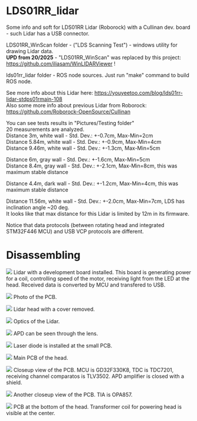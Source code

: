# LDS01RR_lidar
Some info and soft for LDS01RR Lidar (Roborock) with a Cullinan dev. board - such Lidar has a USB connector.  
  
LDS01RR_WinScan folder - ("LDS Scanning Test") - windows utility for drawing Lidar data.  
**UPD from 20/2025** - "LDS01RR_WinScan" was replaced by this project: https://github.com/iliasam/WinLIDARViewer  !  
  
lds01rr_lidar folder - ROS node sources. Just run "make" command to build ROS node.  
  
See more info about this Lidar here: https://youyeetoo.com/blog/lds01rr-lidar-stdps01rmain-108  
Also some more info about previous Lidar from Roborock: https://github.com/Roborock-OpenSource/Cullinan  
  
You can see tests results in "Pictures/Testing folder"  
20 measurements are analyzed.  
Distance 3m, white wall - Std. Dev.: +-0.7cm, Max-Min=2cm  
Distance 5.84m, white wall - Std. Dev.: +-0.9cm, Max-Min=4cm  
Distance 9.46m, white wall - Std. Dev.: +-1.3cm, Max-Min=5cm  
  
Distance 6m, gray wall - Std. Dev.: +-1.6cm, Max-Min=5cm  
Distance 8.4m, gray wall - Std. Dev.: +-2.1cm, Max-Min=8cm, this was maximum stable distance  
  
Distance 4.4m, dark wall - Std. Dev.: +-1.2cm, Max-Min=4cm, this was maximum stable distance  
  
Distance 11.56m, white wall - Std. Dev.: +-2.0cm, Max-Min=7cm, LDS has inclination angle ~20 deg.  
It looks like that max distance for this Lidar is limited by 12m in its firmware.  
  
Notice that data protocols (between rotating head and integrated STM32F446 MCU) and USB VCP protocols are different.  

# Disassembling
![](https://github.com/iliasam/LDS01RR_lidar/blob/main/Pictures/Disassembling/lds_photo%20(1).jpg)
Lidar with a development board installed. This board is generating power for a coil, controlling speed of the motor, receiving light from the LED at the head. Received data is converted by MCU and transfered to USB.  
  
 ![](https://github.com/iliasam/LDS01RR_lidar/blob/main/Pictures/Disassembling/lds_photo%20(2).jpg)
Photo of the PCB.  
  
![](https://github.com/iliasam/LDS01RR_lidar/blob/main/Pictures/Disassembling/lds_photo%20(3).jpg)
Lidar head with a cover removed.  

![](https://github.com/iliasam/LDS01RR_lidar/blob/main/Pictures/Disassembling/lds_photo%20(4).jpg)
Optics of the Lidar.    

![](https://github.com/iliasam/LDS01RR_lidar/blob/main/Pictures/Disassembling/lds_photo%20(10).jpg)
APD can be seen through the lens.  

![](https://github.com/iliasam/LDS01RR_lidar/blob/main/Pictures/Disassembling/lds_photo%20(6).jpg)
Laser diode is installed at the small PCB.    
  
![](https://github.com/iliasam/LDS01RR_lidar/blob/main/Pictures/Disassembling/lds_photo%20(5).jpg)
Main PCB of the head.  

![](https://github.com/iliasam/LDS01RR_lidar/blob/main/Pictures/Disassembling/lds_photo%20(7).jpg)
Closeup view of the PCB. MCU is GD32F330K8, TDC is TDC7201, receiving channel comparatos is TLV3502. APD amplifier is closed with a shield.  

![](https://github.com/iliasam/LDS01RR_lidar/blob/main/Pictures/Disassembling/lds_photo%20(8).JPG)
Another closeup view of the PCB. TIA is OPA857.

![](https://github.com/iliasam/LDS01RR_lidar/blob/main/Pictures/Disassembling/lds_photo%20(9).jpg)
PCB at the bottom of the head. Transformer coil for powering head is visible at the center.
